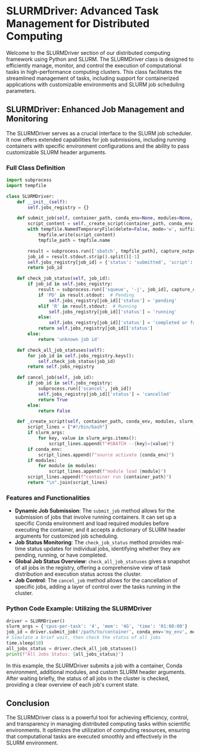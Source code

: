 # SLURMDriver: Advanced Task Management for Distributed Computing

Welcome to the SLURMDriver section of our distributed computing framework using Python and SLURM. The SLURMDriver class is designed to efficiently manage, monitor, and control the execution of computational tasks in high-performance computing clusters. This class facilitates the streamlined management of tasks, including support for containerized applications with customizable environments and SLURM job scheduling parameters.

## SLURMDriver: Enhanced Job Management and Monitoring

The SLURMDriver serves as a crucial interface to the SLURM job scheduler. It now offers extended capabilities for job submissions, including running containers with specific environment configurations and the ability to pass customizable SLURM header arguments.

### Full Class Definition

```python
import subprocess
import tempfile

class SLURMDriver:
    def __init__(self):
        self.jobs_registry = {}

    def submit_job(self, container_path, conda_env=None, modules=None, slurm_args=None):
        script_content = self._create_script(container_path, conda_env, modules, slurm_args)
        with tempfile.NamedTemporaryFile(delete=False, mode='w', suffix='.sh') as tmpfile:
            tmpfile.write(script_content)
            tmpfile_path = tmpfile.name

        result = subprocess.run(['sbatch', tmpfile_path], capture_output=True, text=True)
        job_id = result.stdout.strip().split()[-1]
        self.jobs_registry[job_id] = {'status': 'submitted', 'script': tmpfile_path}
        return job_id

    def check_job_status(self, job_id):
        if job_id in self.jobs_registry:
            result = subprocess.run(['squeue', '-j', job_id], capture_output=True, text=True)
            if 'PD' in result.stdout:  # Pending
                self.jobs_registry[job_id]['status'] = 'pending'
            elif 'R' in result.stdout:  # Running
                self.jobs_registry[job_id]['status'] = 'running'
            else:
                self.jobs_registry[job_id]['status'] = 'completed or failed'
            return self.jobs_registry[job_id]['status']
        else:
            return 'unknown job id'

    def check_all_job_statuses(self):
        for job_id in self.jobs_registry.keys():
            self.check_job_status(job_id)
        return self.jobs_registry

    def cancel_job(self, job_id):
        if job_id in self.jobs_registry:
            subprocess.run(['scancel', job_id])
            self.jobs_registry[job_id]['status'] = 'cancelled'
            return True
        else:
            return False

    def _create_script(self, container_path, conda_env, modules, slurm_args):
        script_lines = ["#!/bin/bash"]
        if slurm_args:
            for key, value in slurm_args.items():
                script_lines.append(f"#SBATCH --{key}={value}")
        if conda_env:
            script_lines.append(f"source activate {conda_env}")
        if modules:
            for module in modules:
                script_lines.append(f"module load {module}")
        script_lines.append(f"container run {container_path}")
        return "\n".join(script_lines)

```

### Features and Functionalities

- **Dynamic Job Submission**: The `submit_job` method allows for the submission of jobs that involve running containers. It can set up a specific Conda environment and load required modules before executing the container, and it accepts a dictionary of SLURM header arguments for customized job scheduling.
- **Job Status Monitoring**: The `check_job_status` method provides real-time status updates for individual jobs, identifying whether they are pending, running, or have completed.
- **Global Job Status Overview**: `check_all_job_statuses` gives a snapshot of all jobs in the registry, offering a comprehensive view of task distribution and execution status across the cluster.
- **Job Control**: The `cancel_job` method allows for the cancellation of specific jobs, adding a layer of control over the tasks running in the cluster.

### Python Code Example: Utilizing the SLURMDriver

```python
driver = SLURMDriver()
slurm_args = {'cpus-per-task': '4', 'mem': '4G', 'time': '01:00:00'}
job_id = driver.submit_job('/path/to/container', conda_env='my_env', modules=['module1'], slurm_args=slurm_args)
# Simulate a brief wait, then check the status of all jobs
time.sleep(10)
all_jobs_status = driver.check_all_job_statuses()
print(f"All Jobs Status: {all_jobs_status}")
```

In this example, the SLURMDriver submits a job with a container, Conda environment, additional modules, and custom SLURM header arguments. After waiting briefly, the status of all jobs in the cluster is checked, providing a clear overview of each job's current state.

## Conclusion

The SLURMDriver class is a powerful tool for achieving efficiency, control, and transparency in managing distributed computing tasks within scientific environments. It optimizes the utilization of computing resources, ensuring that computational tasks are executed smoothly and effectively in the SLURM environment.
